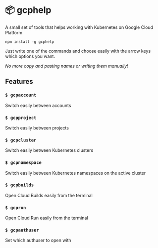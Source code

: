 # 📦 gcphelp

A small set of tools that helps working with Kubernetes on Google Cloud Platform

```
npm install -g gcphelp
```

Just write one of the commands and choose easily with the arrow keys which options you want.

_No more copy and pasting names or writing them manually!_

## Features

### `$ gcpaccount`

Switch easily between accounts

### `$ gcpproject`

Switch easily between projects

### `$ gcpcluster`

Switch easily between Kubernetes clusters

### `$ gcpnamespace`

Switch easily between Kubernetes namespaces on the active cluster

### `$ gcpbuilds`

Open Cloud Builds easily from the terminal

### `$ gcprun`

Open Cloud Run easily from the terminal

### `$ gcpauthuser`

Set which authuser to open with
